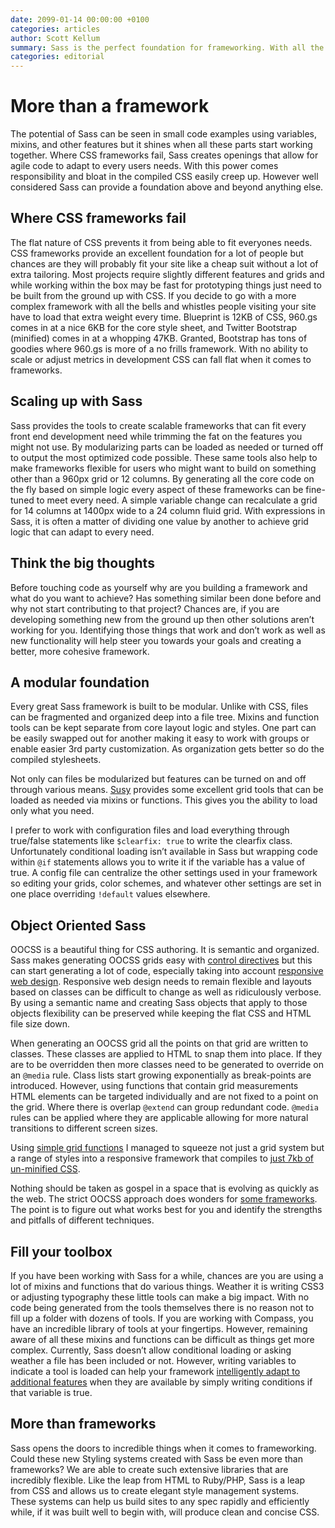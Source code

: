 ```yaml
---
date: 2099-01-14 00:00:00 +0100
categories: articles
author: Scott Kellum
summary: Sass is the perfect foundation for frameworking. With all the power in Sass it is important to know how to apply it to create something truly amazing, maybe even ask yourself if Sass can create something that is more than a framework.
categories: editorial
---
```


# More than a framework

The potential of Sass can be seen in small code examples using variables, mixins, and other features but it shines when all these parts start working together. Where CSS frameworks fail, Sass creates openings that allow for agile code to adapt to every users needs. With this power comes responsibility and bloat in the compiled CSS easily creep up. However well considered Sass can provide a foundation above and beyond anything else.

## Where CSS frameworks fail

The flat nature of CSS prevents it from being able to fit everyones needs. CSS frameworks provide an excellent foundation for a lot of people but chances are they will probably fit your site like a cheap suit without a lot of extra tailoring. Most projects require slightly different features and grids and while working within the box may be fast for prototyping things just need to be built from the ground up with CSS. If you decide to go with a more complex framework with all the bells and whistles people visiting your site have to load that extra weight every time. Blueprint is 12KB of CSS, 960.gs comes in at a nice 6KB for the core style sheet, and Twitter Bootstrap (minified) comes in at a whopping 47KB. Granted, Bootstrap has tons of goodies where 960.gs is more of a no frills framework. With no ability to scale or adjust metrics in development CSS can fall flat when it comes to frameworks.

## Scaling up with Sass

Sass provides the tools to create scalable frameworks that can fit every front end development need while trimming the fat on the features you might not use. By modularizing parts can be loaded as needed or turned off to output the most optimized code possible. These same tools also help to make frameworks flexible for users who might want to build on something other than a 960px grid or 12 columns. By generating all the core code on the fly based on simple logic every aspect of these frameworks can be fine-tuned to meet every need. A simple variable change can recalculate a grid for 14 columns at 1400px wide to a 24 column fluid grid. With expressions in Sass, it is often a matter of dividing one value by another to achieve grid logic that can adapt to every need.

## Think the big thoughts

Before touching code as yourself why are you building a framework and what do you want to achieve? Has something similar been done before and why not start contributing to that project? Chances are, if you are developing something new from the ground up then other solutions aren’t working for you. Identifying those things that work and don’t work as well as new functionality will help steer you towards your goals and creating a better, more cohesive framework.

## A modular foundation

Every great Sass framework is built to be modular. Unlike with CSS, files can be fragmented and organized deep into a file tree. Mixins and function tools can be kept separate from core layout logic and styles. One part can be easily swapped out for another making it easy to work with groups or enable easier 3rd party customization. As organization gets better so do the compiled stylesheets.

Not only can files be modularized but features can be turned on and off through various means. [Susy](http://susy.oddbird.net/) provides some excellent grid tools that can be loaded as needed via mixins or functions. This gives you the ability to load only what you need.

I prefer to work with configuration files and load everything through true/false statements like `$clearfix: true` to write the clearfix class. Unfortunately conditional loading isn’t available in Sass but wrapping code within `@if` statements allows you to write it if the variable has a value of true. A config file can centralize the other settings used in your framework so editing your grids, color schemes, and whatever other settings are set in one place overriding `!default` values elsewhere.

## Object Oriented Sass

OOCSS is a beautiful thing for CSS authoring. It is semantic and organized. Sass makes generating OOCSS grids easy with [control directives](http://sass-lang.com/docs/yardoc/file.SASS_REFERENCE.html#control_directives) but this can start generating a lot of code, especially taking into account [responsive web design](http://chriseppstein.github.com/blog/2011/08/21/responsive-layouts-with-sass/). Responsive web design needs to remain flexible and layouts based on classes can be difficult to change as well as ridiculously verbose. By using a semantic name and creating Sass objects that apply to those objects flexibility can be preserved while keeping the flat CSS and HTML file size down.

When generating an OOCSS grid all the points on that grid are written to classes. These classes are applied to HTML to snap them into place. If they are to be overridden then more classes need to be generated to override on an `@media` rule. Class lists start growing exponentially as break-points are introduced. However, using functions that contain grid measurements HTML elements can be targeted individually and are not fixed to a point on the grid. Where there is overlap `@extend` can group redundant code. `@media` rules can be applied where they are applicable allowing for more natural transitions to different screen sizes.

Using [simple grid functions](https://github.com/scottkellum/universal-grid/blob/master/sass/lib/_grid.sass) I managed to squeeze not just a grid system but a range of styles into a responsive framework that compiles to [just 7kb of un-minified CSS](https://github.com/scottkellum/universal-grid/blob/master/html/_/css/style.css).

Nothing should be taken as gospel in a space that is evolving as quickly as the web. The strict OOCSS approach does wonders for [some frameworks](https://github.com/scottkellum/Seasons). The point is to figure out what works best for you and identify the strengths and pitfalls of different techniques.

## Fill your toolbox

If you have been working with Sass for a while, chances are you are using a lot of mixins and functions that do various things. Weather it is writing CSS3 or adjusting typography these little tools can make a big impact. With no code being generated from the tools themselves there is no reason not to fill up a folder with dozens of tools. If you are working with Compass, you have an incredible library of tools at your fingertips. However, remaining aware of all these mixins and functions can be difficult as things get more complex. Currently, Sass doesn’t allow conditional loading or asking weather a file has been included or not. However, writing variables to indicate a tool is loaded can help your framework [intelligently adapt to additional features](https://github.com/Snugug/Aura/commit/0f42218295ec5119ce01f4dde4ce320c4064078b) when they are available by simply writing conditions if that variable is true.

## More than frameworks

Sass opens the doors to incredible things when it comes to frameworking. Could these new Styling systems created with Sass be even more than frameworks? We are able to create such extensive libraries that are incredibly flexible. Like the leap from HTML to Ruby/PHP, Sass is a leap from CSS and allows us to create elegant style management systems. These systems can help us build sites to any spec rapidly and efficiently while, if it was built well to begin with, will produce clean and concise CSS.
